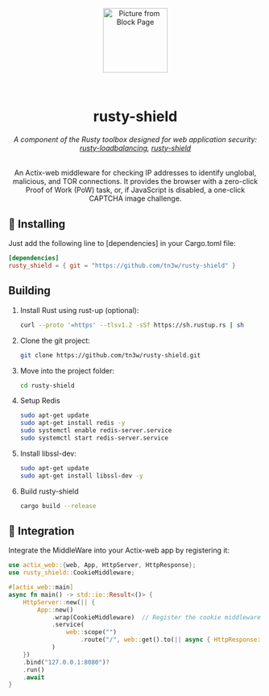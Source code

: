 <p align="center">
    <picture>
        <source height="128" media="(prefers-color-scheme: dark)" srcset="https://github.com/tn3w/rusty-shield/releases/download/logo/rusty-logo-dark.png">
        <source height="128" media="(prefers-color-scheme: light)" srcset="https://github.com/tn3w/rusty-shield/releases/download/logo/rusty-logo-light.png">
        <img height="128" alt="Picture from Block Page" src="https://github.com/tn3w/rusty-shield/releases/download/logo/rusty-logo-light.png">
    </picture>
</p>
<br>
<h1 align="center">rusty-shield</h1>
<h6 align="center">A component of the Rusty toolbox designed for web application security: <a href="https://github.com/tn3w/rusty-loadbalancing">rusty-loadbalancing</a>, <a href="https://github.com/tn3w/rusty-shield">rusty-shield</a></h6>
<p align="center">An Actix-web middleware for checking IP addresses to identify unglobal, malicious, and TOR connections. It provides the browser with a zero-click Proof of Work (PoW) task, or, if JavaScript is disabled, a one-click CAPTCHA image challenge.</p>

## 🚀 Installing
Just add the following line to [dependencies] in your Cargo.toml file:
```toml
[dependencies]
rusty_shield = { git = "https://github.com/tn3w/rusty-shield" }
```

## Building
1. Install Rust using rust-up (optional): 
    ```bash
    curl --proto '=https' --tlsv1.2 -sSf https://sh.rustup.rs | sh
    ```

2. Clone the git project:
    ```bash
    git clone https://github.com/tn3w/rusty-shield.git
    ```

3. Move into the project folder:
    ```bash
    cd rusty-shield
    ```

4. Setup Redis
    ```bash
    sudo apt-get update
    sudo apt-get install redis -y
    sudo systemctl enable redis-server.service
    sudo systemctl start redis-server.service
    ```

5. Install libssl-dev:
    ```bash
    sudo apt-get update
    sudo apt-get install libssl-dev -y
    ``` 

6. Build rusty-shield
    ```bash
    cargo build --release
    ```

## 🤝 Integration
Integrate the MiddleWare into your Actix-web app by registering it:

```rust
use actix_web::{web, App, HttpServer, HttpResponse};
use rusty_shield::CookieMiddleware;

#[actix_web::main]
async fn main() -> std::io::Result<()> {
    HttpServer::new(|| {
        App::new()
            .wrap(CookieMiddleware)  // Register the cookie middleware
            .service(
                web::scope("")
                    .route("/", web::get().to(|| async { HttpResponse::Ok().body("Hello World!") }))
            )
    })
    .bind("127.0.0.1:8080")?
    .run()
    .await
}
```